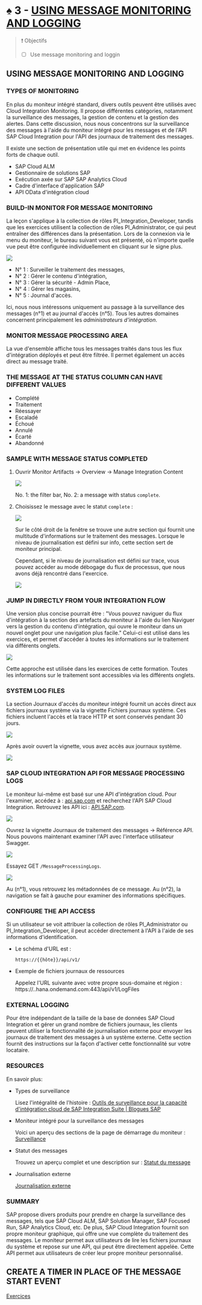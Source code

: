 # ♠ 3 - [USING MESSAGE MONITORING AND LOGGING](https://learning.sap.com/learning-journeys/developing-with-sap-integration-suite/using-message-monitoring-and-logging_cbf56a9f-63f2-4fe2-af39-43cc48b490c8)

> :exclamation: Objectifs
>
> - [ ] Use message monitoring and loggin

## USING MESSAGE MONITORING AND LOGGING

### TYPES OF MONITORING

En plus du moniteur intégré standard, divers outils peuvent être utilisés avec Cloud Integration Monitoring. Il propose différentes catégories, notamment la surveillance des messages, la gestion de contenu et la gestion des alertes. Dans cette discussion, nous nous concentrons sur la surveillance des messages à l'aide du moniteur intégré pour les messages et de l'API SAP Cloud Integration pour l'API des journaux de traitement des messages.

Il existe une section de présentation utile qui met en évidence les points forts de chaque outil.

- SAP Cloud ALM
- Gestionnaire de solutions SAP
- Exécution axée sur SAP SAP Analytics Cloud
- Cadre d'interface d'application SAP
- API OData d'intégration cloud

### BUILD-IN MONITOR FOR MESSAGE MONITORING

La leçon s'applique à la collection de rôles PI_Integration_Developer, tandis que les exercices utilisent la collection de rôles PI_Administrator, ce qui peut entraîner des différences dans la présentation. Lors de la connexion via le menu du moniteur, le bureau suivant vous est présenté, où n'importe quelle vue peut être configurée individuellement en cliquant sur le signe plus.

![](./RESSOURCES/CLD900_20_U4L3_001_scr.png)

- N° 1 : Surveiller le traitement des messages,
- N° 2 : Gérer le contenu d'intégration,
- N° 3 : Gérer la sécurité - Admin Place,
- N° 4 : Gérer les magasins,
- N° 5 : Journal d'accès.

Ici, nous nous intéressons uniquement au passage à la surveillance des messages (n°1) et au journal d'accès (n°5). Tous les autres domaines concernent principalement les _administrateurs d'intégration_.

### MONITOR MESSAGE PROCESSING AREA

La vue d'ensemble affiche tous les messages traités dans tous les flux d'intégration déployés et peut être filtrée. Il permet également un accès direct au message traité.

### THE MESSAGE AT THE STATUS COLUMN CAN HAVE DIFFERENT VALUES

- Complété
- Traitement
- Réessayer
- Escaladé
- Échoué
- Annulé
- Écarté
- Abandonné

### SAMPLE WITH MESSAGE STATUS COMPLETED

1. Ouvrir Monitor Artifacts → Overview → Manage Integration Content

   ![](./RESSOURCES/CLD900_20_U4L3_002_scr.png)

   No. 1: the filter bar, No. 2: a message with status `complete`.

2. Choisissez le message avec le statut `complete` :

   ![](./RESSOURCES/CLD900_20_U4L3_003_scr.png)

   Sur le côté droit de la fenêtre se trouve une autre section qui fournit une multitude d'informations sur le traitement des messages. Lorsque le niveau de journalisation est défini sur info, cette section sert de moniteur principal.

   Cependant, si le niveau de journalisation est défini sur trace, vous pouvez accéder au mode débogage du flux de processus, que nous avons déjà rencontré dans l'exercice.

   ![](./RESSOURCES/CLD900_20_U4L3_004_scr.png)

### JUMP IN DIRECTLY FROM YOUR INTEGRATION FLOW

Une version plus concise pourrait être : "Vous pouvez naviguer du flux d'intégration à la section des artefacts du moniteur à l'aide du lien Naviguer vers la gestion du contenu d'intégration, qui ouvre le moniteur dans un nouvel onglet pour une navigation plus facile." Celui-ci est utilisé dans les exercices, et permet d'accéder à toutes les informations sur le traitement via différents onglets.

![](./RESSOURCES/CLD900_20_U4L3_005_scr.png)

Cette approche est utilisée dans les exercices de cette formation. Toutes les informations sur le traitement sont accessibles via les différents onglets.

### SYSTEM LOG FILES

La section Journaux d'accès du moniteur intégré fournit un accès direct aux fichiers journaux système via la vignette Fichiers journaux système. Ces fichiers incluent l'accès et la trace HTTP et sont conservés pendant 30 jours.

![](./RESSOURCES/CLD900_20_U4L3_006_scr.png)

Après avoir ouvert la vignette, vous avez accès aux journaux système.

![](./RESSOURCES/CLD900_20_U4L3_007_scr.png)

### SAP CLOUD INTEGRATION API FOR MESSAGE PROCESSING LOGS

Le moniteur lui-même est basé sur une API d'intégration cloud. Pour l'examiner, accédez à : [api.sap.com](https://api.sap.com/) et recherchez l'API SAP Cloud Integration. Retrouvez les API ici : [API.SAP.com](https://api.sap.com/).

![](./RESSOURCES/CLD900_20_U4L3_008_scr.png)

Ouvrez la vignette Journaux de traitement des messages → Référence API. Nous pouvons maintenant examiner l'API avec l'interface utilisateur Swagger.

![](./RESSOURCES/CLD900_20_U4L3_009_scr.png)

Essayez GET `/MessageProcessingLogs`.

![](./RESSOURCES/CLD900_20_U4L3_010_scr.png)

Au (n°1), vous retrouvez les métadonnées de ce message. Au (n°2), la navigation se fait à gauche pour examiner des informations spécifiques.

### CONFIGURE THE API ACCESS

Si un utilisateur se voit attribuer la collection de rôles PI_Administrator ou PI_Integration_Developer, il peut accéder directement à l'API à l'aide de ses informations d'identification.

- Le schéma d'URL est :

  `https://{{hôte}}/api/v1/`

- Exemple de fichiers journaux de ressources

  Appelez l'URL suivante avec votre propre sous-domaine et région : https://..hana.ondemand.com:443/api/v1/LogFiles

### EXTERNAL LOGGING

Pour être indépendant de la taille de la base de données SAP Cloud Integration et gérer un grand nombre de fichiers journaux, les clients peuvent utiliser la fonctionnalité de journalisation externe pour envoyer les journaux de traitement des messages à un système externe. Cette section fournit des instructions sur la façon d'activer cette fonctionnalité sur votre locataire.

### RESOURCES

En savoir plus:

- Types de surveillance

  Lisez l'intégralité de l'histoire : [Outils de surveillance pour la capacité d'intégration cloud de SAP Integration Suite | Blogues SAP](https://blogs.sap.com/2021/10/28/monitoring-tools-for-cloud-integration-capability-of-sap-integration-suite/)

- Moniteur intégré pour la surveillance des messages

  Voici un aperçu des sections de la page de démarrage du moniteur : [Surveillance](https://help.sap.com/docs/CLOUD_INTEGRATION/368c481cd6954bdfa5d0435479fd4eaf/05446d0616d44e1daf821c273b69fcc6.html?locale=en-US&q=Camel)

- Statut des messages

  Trouvez un aperçu complet et une description sur : [Statut du message](https://help.sap.com/docs/CLOUD_INTEGRATION/368c481cd6954bdfa5d0435479fd4eaf/733a57b10f504ac9b2b5aa7fda664dc5.html?locale=en-US&q=Camel)

- Journalisation externe

  [Journalisation externe](https://help.sap.com/docs/CLOUD_INTEGRATION/368c481cd6954bdfa5d0435479fd4eaf/ad719c1c2ecb48b6ba275d2b0ee2ba7a.html?locale=en-US)

### SUMMARY

SAP propose divers produits pour prendre en charge la surveillance des messages, tels que SAP Cloud ALM, SAP Solution Manager, SAP Focused Run, SAP Analytics Cloud, etc. De plus, SAP Cloud Integration fournit son propre moniteur graphique, qui offre une vue complète du traitement des messages. Le moniteur permet aux utilisateurs de lire les fichiers journaux du système et repose sur une API, qui peut être directement appelée. Cette API permet aux utilisateurs de créer leur propre moniteur personnalisé.

## CREATE A TIMER IN PLACE OF THE MESSAGE START EVENT

[Exercices](https://learning.sap.com/learning-journeys/developing-with-sap-integration-suite/using-message-monitoring-and-logging_cbf56a9f-63f2-4fe2-af39-43cc48b490c8)

